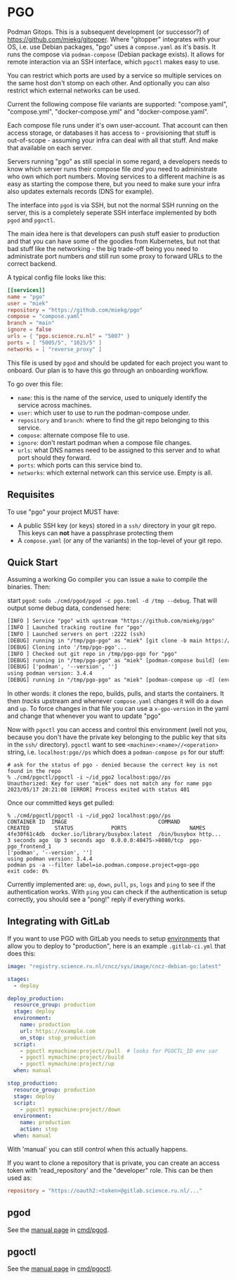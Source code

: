 # PGO

Podman Gitops. This is a subsequent development (or successor?) of
<https://github.com/miekg/gitopper>. Where "gitopper" integrates with your OS, i.e. use Debian
packages, "pgo" uses a `compose.yaml` as it's basis. It runs the compose via `podman-compose`
(Debian package exists). It allows for remote interaction via an SSH interface, which `pgoctl` makes
easy to use.

You can restrict which ports are used by a service so multiple services on the same host don't stomp
on each other. And optionally you can also restrict which external networks can be used.

Current the following compose file variants are supported: "compose.yaml", "compose.yml",
"docker-compose.yml" and "docker-compose.yaml".

Each compose file runs under it's own user-account. That account can then access storage, or
databases it has access to - provisioning that stuff is out-of-scope - assuming your infra can deal
with all that stuff. And make that available on each server.

Servers running "pgo" as still special in some regard, a developers needs to know which server runs
their compose file *and* you need to administrate who own which port numbers. Moving services to a
different machine is as easy as starting the compose there, but you need to make sure your infra
also updates externals records (DNS for example).

The interface into `pgod` is via SSH, but not the normal SSH running on the server, this is a
completely seperate SSH interface implemented by both `pgod` and `pgoctl`.

The main idea here is that developers can push stuff easier to production and that you can have some
of the goodies from Kubernetes, but not that bad stuff like the networking - the big trade-off being
you need to administrate port numbers *and* still run some proxy to forward URLs to the correct
backend.

A typical config file looks like this:

``` toml
[[services]]
name = "pgo"
user = "miek"
repository = "https://github.com/miekg/pgo"
compose = "compose.yaml"
branch = "main"
ignore = false
urls = { "pgo.science.ru.nl" = "5007" }
ports = [ "5005/5", "1025/5" ]
networks = [ "reverse_proxy" ]
```

This file is used by `pgod` and should be updated for each project you want to onboard. Our plan is
to have this go through an onboarding workflow.

To go over this file:

- `name`: this is the name of the service, used to uniquely identify the service across machines.
- `user`: which user to use to run the podman-compose under.
- `repository` and `branch`: where to find the git repo belonging to this service.
- `compose`: alternate compose file to use.
- `ignore`: don't restart podman when a compose file changes.
- `urls`: what DNS names need to be assigned to this server and to what port should they forward.
- `ports`: which ports can this service bind to.
- `networks`: which external network can this service use. Empty is all.

## Requisites

To use "pgo" your project MUST have:

- A public SSH key (or keys) stored in a `ssh/` directory in your git repo. This keys can **not** have a
  passphrase protecting them
- A `compose.yaml` (or any of the variants) in the top-level of your git repo.

## Quick Start

Assuming a working Go compiler you can issue a `make` to compile the binaries. Then:

start `pgod`: `sudo ./cmd/pgod/pgod -c pgo.toml -d /tmp --debug`. That will output some debug
data, condensed here:

~~~ txt
[INFO ] Service "pgo" with upstream "https://github.com/miekg/pgo"
[INFO ] Launched tracking routine for "pgo"
[INFO ] Launched servers on port :2222 (ssh)
[DEBUG] running in "/tmp/pgo-pgo" as "miek" [git clone -b main https://github.com/miekg/pgo /tmp/pgo-3809413984]
[DEBUG] Cloning into '/tmp/pgo-pgo'...
[INFO ] Checked out git repo in /tmp/pgo-pgo for "pgo"
[DEBUG] running in "/tmp/pgo-pgo" as "miek" [podman-compose build] (env: [HOME=/home/miek PATH=/usr/sbin:/usr/bin:/sbin:/bin])
[DEBUG] ['podman', '--version', '']
using podman version: 3.4.4
[DEBUG] running in "/tmp/pgo-pgo" as "miek" [podman-compose up -d] (env: [HOME=/home/miek PATH=/usr/sbin:/usr/bin:/sbin:/bin])
~~~

In other words: it clones the repo, builds, pulls, and starts the containers. It then *tracks*
upstream and whenever `compose.yaml` changes it will do a `down` and `up`. To force changes
in that file you can use a `x-gpo-version` in the yaml and change that whenever you want to update
"pgo"

Now with `pgoctl` you can access and control this environment (well not you, because you don't have
the private key belonging to the public key that sits in the `ssh/` directory). `pgoctl` want to
see `<machine>:<name>//<operation>` string, i.e. `localhost:pgo//ps` which does a `podman-compose
ps` for our stuff:

~~~
# ask for the status of pgo - denied because the correct key is not found in the repo
% ./cmd/pgoctl/pgoctl -i ~/id_pgo2 localhost:pgo//ps
Unauthorized: Key for user "miek" does not match any for name pgo
2023/05/17 20:21:08 [ERROR] Process exited with status 401
~~~

Once our committed keys get pulled:
~~~
% ./cmd/pgoctl/pgoctl -i ~/id_pgo2 localhost:pgo//ps
CONTAINER ID  IMAGE                             COMMAND               CREATED        STATUS            PORTS                    NAMES
4fe30f61c4db  docker.io/library/busybox:latest  /bin/busybox http...  3 seconds ago  Up 3 seconds ago  0.0.0.0:40475->8080/tcp  pgo-pgo_frontend_1
['podman', '--version', '']
using podman version: 3.4.4
podman ps -a --filter label=io.podman.compose.project=pgo-pgo
exit code: 0%
~~~

Currently implemented are: `up`, `down`, `pull`, `ps`, `logs` and `ping` to see if the
authentication works. With `ping` you can check if the authentication is setup correctly, you should
see a "pong!" reply if everything works.

## Integrating with GitLab

If you want to use PGO with GitLab you needs to setup
[environments](https://docs.gitlab.com/ee/ci/environments/) that allow you to deploy to
"production", here is an example `.gitlab-ci.yml` that does this:

~~~ yaml
image: "registry.science.ru.nl/cncz/sys/image/cncz-debian-go:latest"

stages:
  - deploy

deploy_production:
  resource_group: production
  stage: deploy
  environment:
    name: production
    url: https://example.com
    on_stop: stop_production
  script:
    - pgoctl mymachine:project//pull  # looks for PGOCTL_ID env var
    - pgoctl mymachine:project//build
    - pgoctl mymachine:project//up
  when: manual

stop_production:
  resource_group: production
  stage: deploy
  script:
    - pgoctl mymachine:project//down
  environment:
    name: production
    action: stop
  when: manual
~~~

With 'manual' you can still control when this actually happens.

If you want to clone a repository that is private, you can create an access token with
'read_repository' and the "developer" role. This can be then used as:

~~~ toml
repository = "https://oauth2:<token>@gitlab.science.ru.nl/..."
~~~

## pgod

See the [manual page](./cmd/pgod/pgod.8.md) in [cmd/pgod](./cmd/pgod/).

## pgoctl

See the [manual page](./cmd/pgoctl/pgoctl.1.md) in [cmd/pgoctl](./cmd/pgoctl).
